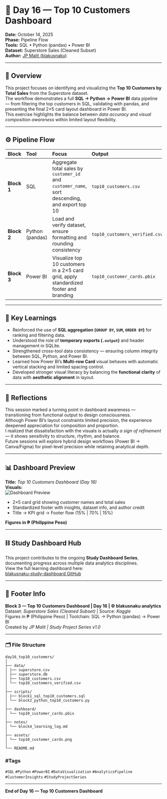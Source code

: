 # 🧾 Day 16 — Top 10 Customers Dashboard

**Date:** October 14, 2025  
**Phase:** Pipeline Flow  
**Tools:** SQL • Python (pandas) • Power BI  
**Dataset:** Superstore Sales (Cleaned Subset)  
**Author:** [JP Malit (blakusnaku)](https://github.com/blakusnaku)

---

## 🧩 Overview
This project focuses on identifying and visualizing the **Top 10 Customers by Total Sales** from the Superstore dataset.  
The workflow demonstrates a full **SQL → Python → Power BI** data pipeline — from filtering the top customers in SQL, validating with pandas, and presenting the final 2×5 card layout dashboard in Power BI.  
This exercise highlights the balance between *data accuracy* and *visual composition awareness* within limited layout flexibility.

---

## ⚙️ Pipeline Flow

| Block | Tool | Focus | Output |
|:------|:-----|:------|:--------|
| **Block 1** | SQL | Aggregate total sales by `customer_id` and `customer_name`, sort descending, and export top 10 | `top10_customers.csv` |
| **Block 2** | Python (pandas) | Load and verify dataset, ensure formatting and rounding consistency | `top10_customers_verified.csv` |
| **Block 3** | Power BI | Visualize top 10 customers in a 2×5 card grid, apply standardized footer and branding | `top10_customer_cards.pbix` |

---

## 🧠 Key Learnings
- Reinforced the use of **SQL aggregation (`GROUP BY`, `SUM`, `ORDER BY`)** for ranking and filtering data.  
- Understood the role of **temporary exports (`.output`)** and header management in SQLite.  
- Strengthened cross-tool data consistency — ensuring column integrity between SQL, Python, and Power BI.  
- Learned how Power BI’s **Multi-row Card** visual behaves with automatic vertical stacking and limited spacing control.  
- Developed stronger visual literacy by balancing the **functional clarity** of data with **aesthetic alignment** in layout.

---

## 💬 Reflections
This session marked a turning point in dashboard awareness — transitioning from functional output to design consciousness.  
Although Power BI’s layout constraints limited precision, the experience deepened appreciation for composition and proportion.  
I realized that dissatisfaction with the visuals is actually *a sign of refinement* — it shows sensitivity to structure, rhythm, and balance.  
Future sessions will explore hybrid design workflows (Power BI → Canva/Figma) for pixel-level precision while retaining analytical depth.

---

## 📊 Dashboard Preview
**Title:** *Top 10 Customers Dashboard (Day 16)*  
**Visuals:**  
![Dashboard Preview](assets/top10_customer_cards_v1.png)
- 2×5 card grid showing customer names and total sales  
- Standardized footer with insights, dataset info, and author credit  
- Title → KPI grid → Footer flow (15% | 70% | 15%)  

**Figures in ₱ (Philippine Peso)**  

---

## ⛓️ Study Dashboard Hub
This project contributes to the ongoing **Study Dashboard Series**, documenting progress across multiple data analytics disciplines.  
View the full learning dashboard here:  
[blakusnaku-study-dashboard GitHub](https://github.com/blakusnaku/blakusnaku-study-dashboard)

---

## 🧾 Footer Info
**Block 3 — Top 10 Customers Dashboard | Day 16 | © blakusnaku analytics**  
Dataset: *Superstore Sales (Cleaned Subset)* | Source: *Kaggle*  
Figures in ₱ (Philippine Peso) | Toolchain: SQL → Python (pandas) → Power BI  
Created by *JP Malit | Study Project Series v1.0*

---

### 🗂️ File Structure
```
day16_top10_customers/
│
├── data/
│ ├── superstore.csv
│ ├── superstore.db
│ ├── top10_customers.csv
│ └── top10_customers_verified.csv
│
├── scripts/
│ ├── block1_sql_top10_customers.sql
│ └── block2_python_top10_customers.py
│
├── dashboard/
│ └── top10_customer_cards.pbix
│
├── notes/
│ └── block4_learning_log.md
│
├── assets/
│ └── top10_customer_cards.png
│
└── README.md

```

### #Tags
`#SQL` `#Python` `#PowerBI` `#DataVisualization` `#AnalyticsPipeline` `#CustomerInsights` `#StudyProjectSeries`

---

**End of Day 16 — Top 10 Customers Dashboard**